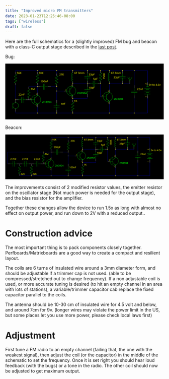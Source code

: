 ```yaml
---
title: "Improved micro FM transmitters"
date: 2023-01-23T12:25:46-08:00
tags: ["wireless"]
draft: false
---
```


Here are the full schematics for a (slightly improved) FM bug and beacon with a class-C output stage described in the [last post](fun_with_fm_transmiters).

Bug:

![](bug_lp.png)

Beacon:

![](tracker2.png)

The improvements consist of 2 modified resistor values, the emitter resistor on the oscillator stage (Not much power is needed for the output stage), and the bias resistor for the amplifier.

Together these changes allow the device to run 1.5x as long with almost no effect on output power, and run down to 2V with a reduced output..

# Construction advice

The most important thing is to pack components closely together. 
Perfboards/Matrixboards are a good way to create a compact and resilient layout.

The coils are 6 turns of insulated wire around a 3mm diameter form, and should be adjustable if a trimmer cap is not used. (able to be compressed/stretched out to change frequency).
If a non adjustable coil is used, or more accurate tuning is desired (to hit an empty channel in an area with lots of stations), a variable/trimmer capacitor cab replace the fixed capacitor parallel to the coils.

The antenna should be 10-30 cm of insulated wire for 4.5 volt and below, and around 7cm for 9v.
(longer wires may violate the power limit in the US, but some places let you use more power, please check local laws first)


# Adjustment

First tune a FM radio to an empty channel (failing that, the one with the weakest signal), then adjust the coil (or the capacitor) in the middle of the schematic to set the frequency.
Once it is set right you should hear loud feedback (with the bugs) or a tone in the radio.
The other coil should now be adjusted to get maximum output.

<!--

# Further modifications

Keep in mind that these could put the device over the legal lmit for FM trasmitions without a licence in most locations.
A calibrated feild strenght meter is recomeneded to ensure comliance with local laws.

## Impedence matching

The imedence of the output stage is a few kohms, but the antenna is from ~75 to 50 ohms.
A transformer coupoling the final RF stage to the antenna could increase range substantialy.

## class-E output

Using a class A amp feading a MOSFET trasnstor feading a tuned circut, a class-E (switching) amplifyer can be constructed.
These can acheve efficences of up to 80%

## More voltage

Supplying more volatage to the class-C or class-E output stage will increase output power, but also lossess. Make sure to use power transistors with a heatsink
-->
